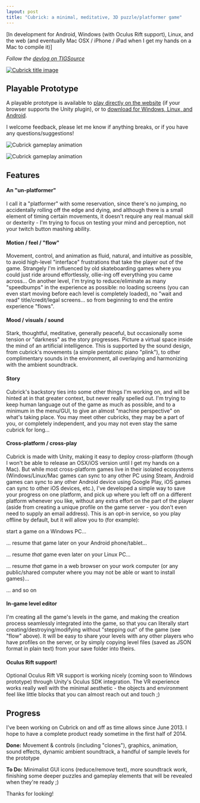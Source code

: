 ```yaml
---
layout: post
title: "Cubrick: a minimal, meditative, 3D puzzle/platformer game"
---
```


[In development for Android, Windows (with Oculus Rift support), Linux, and the web (and eventually Mac OSX / iPhone / iPad when I get my hands on a Mac to compile it)]

*Follow the [devlog on TIGSource](http://forums.tigsource.com/index.php?topic=38797)*

<a href="http://acatalept.com/cubrick" target="_blank" class="imgLink"><img src="http://acatalept.com/cubrick/images/cubrick-logo-square-360.png" alt="Cubrick title image" /></a>

Playable Prototype
------------------

A playable prototype is available to <a href="http://acatalept.com/cubrick" target="_blank">play directly on the website</a> (if your browser supports the Unity plugin), or to <a href="http://acatalept.com/cubrick/#download" target="_blank">download for Windows, Linux, and Android</a>.

I welcome feedback, please let me know if anything breaks, or if you have any questions/suggestions!

![Cubrick gameplay animation](http://acatalept.com/cubrick/images/cubrick-2014-02-12-22-16-15-101_700x394_30fps.gif)

![Cubrick gameplay animation](http://acatalept.com/cubrick/images/cubrick-2014-02-15-00-34-19-410_700x394_30fps.gif)

Features
--------

#### An "un-platformer"
I call it a "platformer" with some reservation, since there's no jumping, no accidentally rolling off the edge and dying, and although there is a small element of timing certain movements, it doesn't require any real manual skill or dexterity - I'm trying to focus on testing your mind and perception, not your twitch button mashing ability.

#### Motion / feel / "flow"
Movement, control, and animation as fluid, natural, and intuitive as possible, to avoid high-level "interface" frustrations that take the player out of the game.  Strangely I'm influenced by old skateboarding games where you could just ride around effortlessly, ollie-ing off everything you came across...  On another level, I'm trying to reduce/eliminate as many "speedbumps" in the experience as possible: no loading screens (you can even start moving before each level is completely loaded), no "wait and read" title/credit/legal screens... so from beginning to end the entire experience "flows".

#### Mood / visuals / sound
Stark, thoughtful, meditative, generally peaceful, but occasionally some tension or "darkness" as the story progresses.  Picture a virtual space inside the mind of an artificial intelligence.  This is supported by the sound design, from cubrick's movements (a simple pentatonic piano "plink"), to other complimentary sounds in the environment, all overlaying and harmonizing with the ambient soundtrack.

#### Story
Cubrick's backstory ties into some other things I'm working on, and will be hinted at in that greater context, but never really spelled out.  I'm trying to keep human language out of the game as much as possible, and to a minimum in the menu/GUI, to give an almost "machine perspective" on what's taking place.  You may meet other cubricks, they may be a part of you, or completely independent, and you may not even stay the same cubrick for long...

#### Cross-platform / cross-play
Cubrick is made with Unity, making it easy to deploy cross-platform (though I won't be able to release an OSX/iOS version until I get my hands on a Mac).  But while most cross-platform games live in their isolated ecosystems (Windows/Linux/Mac games can sync to any other PC using Steam, Android games can sync to any other Android device using Google Play, iOS games can sync to other iOS devices, etc.), I've developed a simple way to save your progress on one platform, and pick up where you left off on a different platform whenever you like, without any extra effort on the part of the player (aside from creating a unique profile on the game server - you don't even need to supply an email address).  This is an opt-in service, so you play offline by default, but it will allow you to (for example):

start a game on a Windows PC...

... resume that game later on your Android phone/tablet...

... resume *that* game even later on your Linux PC...

... resume *that* game in a web browser on your work computer (or any public/shared computer where you may not be able or want to install games)...

... and so on

#### In-game level editor
I'm creating all the game's levels *in* the game, and making the creation process seamlessly integrated into the game, so that you can literally start creating/destroying/modifying without "stepping out" of the game (see "flow" above).  It will be easy to share your levels with any other players who have profiles on the server, or by simply copying level files (saved as JSON format in plain text) from your save folder into theirs.

#### Oculus Rift support!
Optional Oculus Rift VR support is working nicely (coming soon to Windows prototype) through Unity's Oculus SDK integration.  The VR experience works really well with the minimal aesthetic - the objects and environment feel like little blocks that you can almost reach out and touch ;)

## Progress

I've been working on Cubrick on and off as time allows since June 2013.  I hope to have a complete product ready sometime in the first half of 2014.

**Done:** Movement & controls (including "clones"), graphics, animation, sound effects, dynamic ambient soundtrack, a handful of sample levels for the prototype

**To Do:** Minimalist GUI icons (reduce/remove text), more soundtrack work, finishing some deeper puzzles and gameplay elements that will be revealed when they're ready ;)


Thanks for looking!